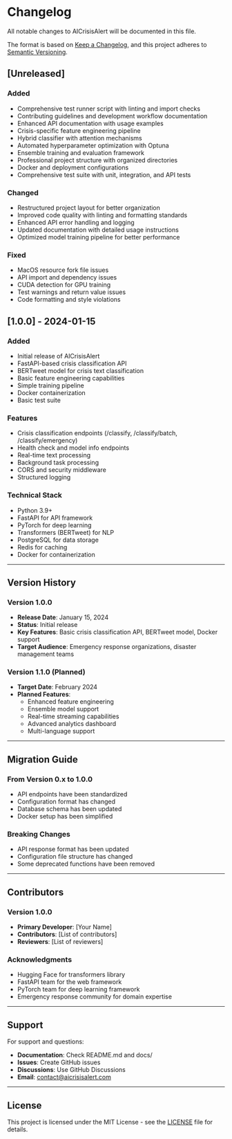 # Changelog

All notable changes to AICrisisAlert will be documented in this file.

The format is based on [Keep a Changelog](https://keepachangelog.com/en/1.0.0/),
and this project adheres to [Semantic Versioning](https://semver.org/spec/v2.0.0.html).

## [Unreleased]

### Added
- Comprehensive test runner script with linting and import checks
- Contributing guidelines and development workflow documentation
- Enhanced API documentation with usage examples
- Crisis-specific feature engineering pipeline
- Hybrid classifier with attention mechanisms
- Automated hyperparameter optimization with Optuna
- Ensemble training and evaluation framework
- Professional project structure with organized directories
- Docker and deployment configurations
- Comprehensive test suite with unit, integration, and API tests

### Changed
- Restructured project layout for better organization
- Improved code quality with linting and formatting standards
- Enhanced API error handling and logging
- Updated documentation with detailed usage instructions
- Optimized model training pipeline for better performance

### Fixed
- MacOS resource fork file issues
- API import and dependency issues
- CUDA detection for GPU training
- Test warnings and return value issues
- Code formatting and style violations

## [1.0.0] - 2024-01-15

### Added
- Initial release of AICrisisAlert
- FastAPI-based crisis classification API
- BERTweet model for crisis text classification
- Basic feature engineering capabilities
- Simple training pipeline
- Docker containerization
- Basic test suite

### Features
- Crisis classification endpoints (/classify, /classify/batch, /classify/emergency)
- Health check and model info endpoints
- Real-time text processing
- Background task processing
- CORS and security middleware
- Structured logging

### Technical Stack
- Python 3.9+
- FastAPI for API framework
- PyTorch for deep learning
- Transformers (BERTweet) for NLP
- PostgreSQL for data storage
- Redis for caching
- Docker for containerization

---

## Version History

### Version 1.0.0
- **Release Date**: January 15, 2024
- **Status**: Initial release
- **Key Features**: Basic crisis classification API, BERTweet model, Docker support
- **Target Audience**: Emergency response organizations, disaster management teams

### Version 1.1.0 (Planned)
- **Target Date**: February 2024
- **Planned Features**: 
  - Enhanced feature engineering
  - Ensemble model support
  - Real-time streaming capabilities
  - Advanced analytics dashboard
  - Multi-language support

---

## Migration Guide

### From Version 0.x to 1.0.0
- API endpoints have been standardized
- Configuration format has changed
- Database schema has been updated
- Docker setup has been simplified

### Breaking Changes
- API response format has been updated
- Configuration file structure has changed
- Some deprecated functions have been removed

---

## Contributors

### Version 1.0.0
- **Primary Developer**: [Your Name]
- **Contributors**: [List of contributors]
- **Reviewers**: [List of reviewers]

### Acknowledgments
- Hugging Face for transformers library
- FastAPI team for the web framework
- PyTorch team for deep learning framework
- Emergency response community for domain expertise

---

## Support

For support and questions:
- **Documentation**: Check README.md and docs/
- **Issues**: Create GitHub issues
- **Discussions**: Use GitHub Discussions
- **Email**: contact@aicrisisalert.com

---

## License

This project is licensed under the MIT License - see the [LICENSE](LICENSE) file for details. 